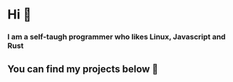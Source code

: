 <h1>Hi 🙂</h1>


<h3>I am a self-taugh programmer who likes Linux, Javascript and Rust</h3>

<h2>You can find my projects below 🙂</h2>
